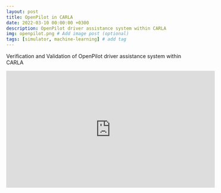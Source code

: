 ```yaml
---
layout: post
title: OpenPilot in CARLA
date: 2022-03-10 00:00:00 +0300
description: OpenPilot driver assistance system within CARLA
img: openpilot.png # Add image post (optional)
tags: [simulator, machine-learning] # add tag
---
```


Verification and Validation of OpenPilot driver assistance system within CARLA

<iframe width="560" height="315" src="https://www.youtube.com/embed/onnVoFoYCOA" title="YouTube video player" frameborder="0" allow="accelerometer; autoplay; clipboard-write; encrypted-media; gyroscope; picture-in-picture" allowfullscreen></iframe>

